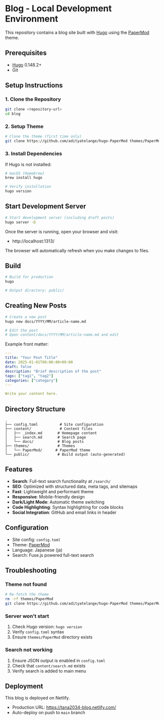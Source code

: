 # Blog - Local Development Environment

This repository contains a blog site built with [Hugo](https://gohugo.io/) using the [PaperMod](https://github.com/adityatelange/hugo-PaperMod) theme.

## Prerequisites

- [Hugo](https://gohugo.io/) 0.148.2+
- Git

## Setup Instructions

### 1. Clone the Repository

```bash
git clone <repository-url>
cd blog
```

### 2. Setup Theme

```bash
# Clone the theme (first time only)
git clone https://github.com/adityatelange/hugo-PaperMod themes/PaperMod
```

### 3. Install Dependencies

If Hugo is not installed:

```bash
# macOS (Homebrew)
brew install hugo

# Verify installation
hugo version
```

## Start Development Server

```bash
# Start development server (including draft posts)
hugo server -D
```

Once the server is running, open your browser and visit:
- http://localhost:1313/

The browser will automatically refresh when you make changes to files.

## Build

```bash
# Build for production
hugo

# Output directory: public/
```

## Creating New Posts

```bash
# Create a new post
hugo new docs/YYYY/MM/article-name.md

# Edit the post
# Open content/docs/YYYY/MM/article-name.md and edit
```

Example front matter:
```yaml
---
title: "Your Post Title"
date: 2025-01-01T00:00:00+09:00
draft: false
description: "Brief description of the post"
tags: ["tag1", "tag2"]
categories: ["category"]
---

Write your content here.
```

## Directory Structure

```
.
├── config.toml          # Site configuration
├── content/             # Content files
│   ├── _index.md       # Homepage content
│   ├── search.md       # Search page
│   └── docs/           # Blog posts
├── themes/             # Themes
│   └── PaperMod/      # PaperMod theme
└── public/             # Build output (auto-generated)
```

## Features

- **Search**: Full-text search functionality at `/search/`
- **SEO**: Optimized with structured data, meta tags, and sitemaps
- **Fast**: Lightweight and performant theme
- **Responsive**: Mobile-friendly design
- **Dark/Light Mode**: Automatic theme switching
- **Code Highlighting**: Syntax highlighting for code blocks
- **Social Integration**: GitHub and email links in header

## Configuration

- Site config: `config.toml`
- Theme: [PaperMod](https://github.com/adityatelange/hugo-PaperMod)
- Language: Japanese (ja)
- Search: Fuse.js powered full-text search

## Troubleshooting

### Theme not found

```bash
# Re-fetch the theme
rm -rf themes/PaperMod
git clone https://github.com/adityatelange/hugo-PaperMod themes/PaperMod
```

### Server won't start

1. Check Hugo version: `hugo version`
2. Verify `config.toml` syntax
3. Ensure `themes/PaperMod` directory exists

### Search not working

1. Ensure JSON output is enabled in `config.toml`
2. Check that `content/search.md` exists
3. Verify search is added to main menu

## Deployment

This blog is deployed on Netlify.
- Production URL: https://tana2034-blog.netlify.com/
- Auto-deploy on push to `main` branch